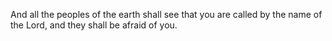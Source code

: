 And all the peoples of the earth shall see that you are called by the name of the Lord, and they shall be afraid of you.
